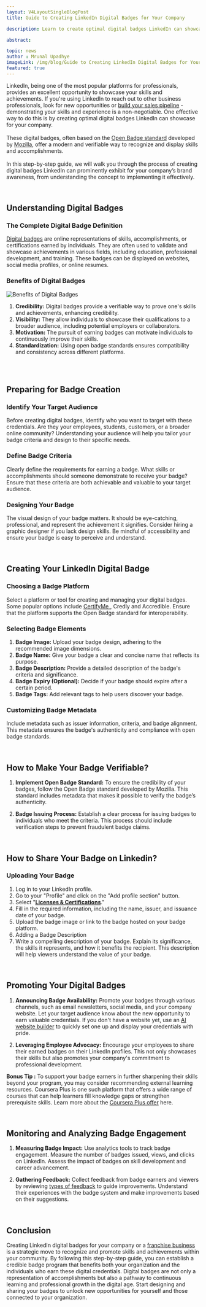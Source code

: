 ```yaml
---
layout: V4LayoutSingleBlogPost
title: Guide to Creating LinkedIn Digital Badges for Your Company

description: Learn to create optimal digital badges LinkedIn can showcase for your company. Our guide covers the concept and helps you choose the right platform.

abstract: 

topic: news
author : Mrunal Upadhye
imageLink: /img/blog/Guide to Creating LinkedIn Digital Badges for Your Company/Featured Image.png
featured: true
---
```


LinkedIn, being one of the most popular platforms for professionals, provides an excellent opportunity to showcase your skills and achievements. If you're using LinkedIn to reach out to other business professionals, look for new opportunities or [build your sales pipeline](https://sader.agency/how-to-optimize-your-linkedin-outreach-campaigns/) - demonstrating your skills and experience is a non-negotiable. One effective way to do this is by creating optimal digital badges LinkedIn can showcase for your company.
<br>
<br>
These digital badges, often based on the <a href="https://openbadges.org/">Open Badge standard</a> developed by <a href="https://www.mozilla.org/en-US/?v=1">Mozilla</a>, offer a modern and verifiable way to recognize and display skills and accomplishments.
<br>
<br>
In this step-by-step guide, we will walk you through the process of creating digital badges LinkedIn can prominently exhibit for your company’s brand awareness, from understanding the concept to implementing it effectively.

<br>

## Understanding Digital Badges


### The Complete Digital Badge Definition


<a href="https://certifyme.online/digital-badges">Digital badges</a> are online representations of skills, accomplishments, or certifications earned by individuals. They are often used to validate and showcase achievements in various fields, including education, professional development, and training. These badges can be displayed on websites, social media profiles, or online resumes.


### Benefits of Digital Badges

<img class="img-fluid r-16" src="/img/blog/Guide to Creating LinkedIn Digital Badges for Your Company/1.png" alt="Benefits of Digital Badges">

1. <b>Credibility:</b> Digital badges provide a verifiable way to prove one's skills and achievements, enhancing credibility.
1. <b>Visibility:</b> They allow individuals to showcase their qualifications to a broader audience, including potential employers or collaborators.
1. <b>Motivation:</b> The pursuit of earning badges can motivate individuals to continuously improve their skills.
1. <b>Standardization:</b> Using open badge standards ensures compatibility and consistency across different platforms.

<br>
<br>

## Preparing for Badge Creation


### Identify Your Target Audience
Before creating digital badges, identify who you want to target with these credentials. Are they your employees, students, customers, or a broader online community? Understanding your audience will help you tailor your badge criteria and design to their specific needs.

### Define Badge Criteria
Clearly define the requirements for earning a badge. What skills or accomplishments should someone demonstrate to receive your badge? Ensure that these criteria are both achievable and valuable to your target audience.

### Designing Your Badge
The visual design of your badge matters. It should be eye-catching, professional, and represent the achievement it signifies. Consider hiring a graphic designer if you lack design skills. Be mindful of accessibility and ensure your badge is easy to perceive and understand.

<br>

## Creating Your LinkedIn Digital Badge



### Choosing a Badge Platform

Select a platform or tool for creating and managing your digital badges. Some popular options include <a href="https://certifyme.online/"> CertifyMe </a>, Credly and Accredible. Ensure that the platform supports the Open Badge standard for interoperability.

### Selecting Badge Elements

1. <b>Badge Image:</b> Upload your badge design, adhering to the recommended image dimensions.
1. <b>Badge Name:</b> Give your badge a clear and concise name that reflects its purpose.
1. <b>Badge Description:</b> Provide a detailed description of the badge's criteria and significance.
1. <b>Badge Expiry (Optional):</b> Decide if your badge should expire after a certain period.
1. <b>Badge Tags:</b> Add relevant tags to help users discover your badge.

### Customizing Badge Metadata
Include metadata such as issuer information, criteria, and badge alignment. This metadata ensures the badge's authenticity and compliance with open badge standards.

<br>

## How to Make Your Badge Verifiable?

1. <b>Implement Open Badge Standard:</b> To ensure the credibility of your badges, follow the Open Badge standard developed by Mozilla. This standard includes metadata that makes it possible to verify the badge’s authenticity.

1. <b>Badge Issuing Process:</b> Establish a clear process for issuing badges to individuals who meet the criteria. This process should include verification steps to prevent fraudulent badge claims.

<br>

## How to Share Your Badge on Linkedin?



### Uploading Your Badge

1. Log in to your LinkedIn profile.
1. Go to your "Profile" and click on the "Add profile section" button.
1. Select "<a href="https://www.linkedin.com/help/linkedin/answer/a704787/add-learning-certificates-of-completion-and-skills-to-your-linkedin-profile"><b><u>Licenses & Certifications</u></b></a>."
1. Fill in the required information, including the name, issuer, and issuance date of your badge.
1. Upload the badge image or link to the badge hosted on your badge platform.
1. Adding a Badge Description
1. Write a compelling description of your badge. Explain its significance, the skills it represents, and how it benefits the recipient. This description will help viewers understand the value of your badge.

<br>

## Promoting Your Digital Badges

1. <b>Announcing Badge Availability:</b> Promote your badges through various channels, such as email newsletters, social media, and your company website. Let your target audience know about the new opportunity to earn valuable credentials. If you don't have a website yet, use an [AI website builder](https://webwave.me/ai-website-builder) to quickly set one up and display your credentials with pride.


1. <b>Leveraging Employee Advocacy:</b> Encourage your employees to share their earned badges on their LinkedIn profiles. This not only showcases their skills but also promotes your company's commitment to professional development.

**Bonus Tip :** To support your badge earners in further sharpening their skills beyond your program, you may consider recommending external learning resources. Coursera Plus is one such platform that offers a wide range of courses that can help learners fill knowledge gaps or strengthen prerequisite skills. Learn more about the [Coursera Plus offer](https://missiongraduatenm.org/coursera-plus-discount/) here.

<br>


## Monitoring and Analyzing Badge Engagement


1. <b>Measuring Badge Impact:</b> Use analytics tools to track badge engagement. Measure the number of badges issued, views, and clicks on LinkedIn. Assess the impact of badges on skill development and career advancement.

1. <b>Gathering Feedback:</b>  Collect feedback from badge earners and viewers by reviewing [types of feedback](https://sloneek.com/lexicon/types-of-feedback) to guide improvements. Understand their experiences with the badge system and make improvements based on their suggestions.

<br>

## Conclusion

Creating LinkedIn digital badges for your company or a [franchise business](https://michaelleander.com/blog/best-franchises-to-own) is a strategic move to recognize and promote skills and achievements within your community. By following this step-by-step guide, you can establish a credible badge program that benefits both your organization and the individuals who earn these digital credentials. Digital badges are not only a representation of accomplishments but also a pathway to continuous learning and professional growth in the digital age. Start designing and sharing your badges to unlock new opportunities for yourself and those connected to your organization.
